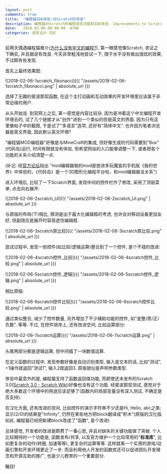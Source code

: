 ```yaml
---
layout: post
comments: true
title:  "编程猫IDE体验:对Scratch的改进"
description: 编程猫对Scratch的编程语言功能和IDE改进. Improvements to Scratch programming language and IDE.
date:   2018-02-06 00:00:00 -0700
categories: 语言设计 IDE
---
```


前两天偶遇编程猫推介([为什么没有中文的编程?](https://www.zhihu.com/question/22916854/answer/307144516)), 第一眼感觉像Scratch, 求证之下确实, 并且据说有改良. 今天非常粗浅地尝试一下, 限于水平没有做出很炫的效果, 不过颇有些发现.

首先上最终效果图:

![2018-02-06-1scratch_fibonacci]({{ "/assets/2018-02-06-1scratch_fibonacci.png" | absolute_url }})

选择了无趣的斐波那契函数, 在这个主打动画和互动效果的开发环境里应该属于非常边缘的用户.

从头开始说. 到官网上之后, 第一感觉是内容比较杂, 因为是冲着这个中文编程开发环境去的, 试了几个链接才从"创作"进到一个类似的但是英文的界面. 因为只有这里像帖子中的截图, 于是试了"多语言"选项, 还好有"简体中文". 也许因为笔者浏览器是英文界面, 因此默认英文环境?

"编程猫MOD编程器"好像是与MineCraft的集成, 但好像生成的代码需要到"Box"(代码岛)运行, 时间有限就没有体验, 但希望网站的入口能够调整一下, 或者把各个功能的关系介绍清楚一点.

(补记: 经[官方论坛](https://www.codemao.cn/wiki/forum/9213)指出 "mod编辑器做的mod是放进多玩魔盒的手机版《我的世界》中体验的，《代码岛》是一个3D图形化编程平台哈，和mod编辑器没关系")

进入环境后, 比较了一下Scratch界面, 发现中间的控件栏作了修改, 采用了顶层菜单, 点击向右展开:

![2018-02-06-2scratch_UI]({{ "/assets/2018-02-06-2scratch_UI.png" | absolute_url }})

与原版的布局(下)相比, 猜测是出于最大化编辑框的考虑, 也许会对移动设备更加友好, 但副效应是展开时容易遮住编辑框.

![2018-02-06-3scratch原比较]({{ "/assets/2018-02-06-3scratch原比较.png" | absolute_url }})

尝试过程中, 发现一些控件(如比较/逻辑运算)整合到了一个控件, 是个不错的改进:

![2018-02-06-4scratch控件_比较]({{ "/assets/2018-02-06-4scratch控件_比较.png" | absolute_url }})

![2018-02-06-5scratch控件_逻辑]({{ "/assets/2018-02-06-5scratch控件_逻辑.png" | absolute_url }})

相比原版:

![2018-02-06-6scratch控件比较]({{ "/assets/2018-02-06-6scratch控件比较.png" | absolute_url }})

通过类似整合, 减少了控件数量, 另外增加了不少辅助功能的控件, 如"是整/质/正/负数", 等等. 不过, 在控件排序上, 还有改进空间, 比如运算部分:

![2018-02-06-7scratch运算]({{ "/assets/2018-02-06-7scratch运算.png" | absolute_url }})

头尾两部分都是逻辑运算, 但中间插了一块数值运算.

在定义函数的过程中, 发现参数好像是自动识别类型, 输入是文本的话, 比如"测试", +1操作就返回"测试1", 输入2就返回3. 原版貌似是声明参数类型.

体验中最意外的是, 编程猫支持了函数返回值功能, 而即使还未发布的Scratch 3.0([Scratch 3.0 - Scratch Wiki](https://en.scratch-wiki.info/wiki/Scratch_3.0))好像也没有这个功能. 经斐波那契测试, 感觉对于绝大多数这个环境中的用途应该足够了(函数内的局部变量没有深入测试, 不确定是否支持).

在汉化方面, 还有改进的空间, 比如控件的演示字符串不少还是Hi, Hello, abc之类; 显示(2/0)的结果是"Infinity", 仍然在某些地方把block翻译成"积木"(原版的汉化版如此. 编程猫已经把新建block改成了"函数", 是个改进)

总体感觉, 开发者的改进是颇费了一番心思, 并且对缺失的关键功能做了突破. 个人比较期待的一个功能是, 函数发布/共享, 以及官方维护一个比较常用的"**标准库**", 比如更复杂的动作(转圈, 加速等等), 更复杂的运算等等. 这样就离一个实用的游戏/动画引擎和开发环境更近了一步. 而且利用他人开发的函数库还可以促进团队开发理念和开源互助的推广, 也是少儿教育的一个重要部分.

瞩目!